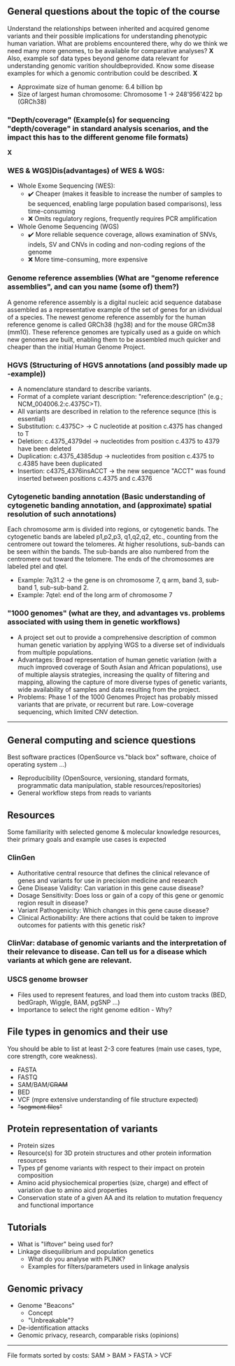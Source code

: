 ## General questions about the topic of the course
Understand the relationships between inherited and acquired genome variants and their possible implications for understanding phenotypic human variation. What are problems encountered there, why do we think we need many more genomes, to be available for comparative analyses? **X**
Also, example sof data types beyond genome data relevant for understanding genomic varition shouldbeprovided. Know some disease examples for which a genomic contribution could be described. **X**

* Approximate size of human genome: 6.4 billion bp
* Size of largest human chromosome: Chromosome 1 -> 248'956'422 bp (GRCh38)

### "Depth/coverage" (Example(s) for sequencing "depth/coverage" in standard analysis scenarios, and the impact this has to the different genome file formats)
**X**

### WES & WGS)Dis(advantages) of WES & WGS:
* Whole Exome Sequencing (WES):
  * ✔️ Cheaper (makes it feasible to increase the number of samples to be sequenced, enabling large population based comparisons), less time-consuming
  * :x: Omits regulatory regions, frequently requires PCR amplification
* Whole Genome Sequencing (WGS)
  * ✔️ More reliable sequence coverage, allows examination of SNVs, indels, SV and CNVs in coding and non-coding regions of the genome
  * :x: More time-consuming, more expensive

### Genome reference assemblies (What are "genome reference assemblies", and can you name (some of) them?)
A genome reference assembly is a digital nucleic acid sequence database assembled as a representative example of the set of genes for an idividual of a species. The newest genome reference assembly for the human reference genome is called GRCh38 (hg38) and for the mouse GRCm38 (mm10). These reference genomes are typically used as a guide on which new genomes are built, enabling them to be assembled much quicker and cheaper than the initial Human Genome Project.

### HGVS (Structuring of HGVS annotations (and possibly made up -example))
* A nomenclature standard to describe variants.
* Format of a complete variant description: "reference:description" (e.g.; NCM_004006.2:c.4375C>T).
* All variants are described in relation to the reference sequnce (this is essential)
* Substitution: c.4375C> -> C nucleotide at position c.4375 has changed to T
* Deletion: c.4375_4379del -> nucleotides from position c.4375 to 4379 have been deleted
* Duplication: c.4375_4385dup -> nucleotides from position c.4375 to c.4385 have been duplicated
* Insertion: c4375_4376insACCT -> the new sequence "ACCT" was found inserted between positions c.4375 and c.4376

### Cytogenetic banding annotation (Basic understanding of cytogenetic banding annotation, and (approximate) spatial resolution of such annotations)
Each chromosome arm is divided into regions, or cytogenetic bands. The cytogenetic bands are labeled p1,p2,p3, q1,q2,q2, etc., counting from the centromere out toward the telomeres. At higher resolutions, sub-bands can be seen within the bands. The sub-bands are also numbered from the centromere out toward the telomere. The ends of the chromosomes are labeled ptel and qtel.
* Example: 7q31.2 -> the gene is on chromosome 7, q arm, band 3, sub-band 1, sub-sub-band 2.
* Example: 7qtel: end of the long arm of chromosome 7

### "1000 genomes" (what are they, and advantages vs. problems associated with using them in genetic workflows)
* A project set out to provide a comprehensive description of common human genetic variation by applying WGS to a diverse set of individuals from multiple populations.
* Advantages: Broad representation of human genetic variation (with a much improved coverage of South Asian and African populations), use of multiple alaysis strategies, increasing the quality of filtering and mapping, allowing the capture of more diverse types of genetic variants, wide availability of samples and data resulting from the project.
* Problems: Phase 1 of the 1000 Genomes Project has probably missed variants that are private, or recurrent but rare. Low-coverage sequencing, which limited CNV detection. 

------------------------------------------------------------------------------------------------------------------------------------------------------------------

## General computing and science questions
Best software practices (OpenSource vs."black box" software, choice of operating system ...)
* Reproducibility (OpenSource, versioning, standard formats, programmatic data manipulation, stable resources/repositories)
* General workflow steps from reads to variants

## Resources
Some familiarity with selected genome & molecular knowledge resources, their primary goals and example use cases is expected

### ClinGen
* Authoritative central resource that defines the clinical relevance of genes and variants for use in precision medicine and research
* Gene Disease Validity: Can variation in this gene cause disease?
* Dosage Sensitivity: Does loss or gain of a copy of this gene or genomic region result in disease?
* Variant Pathogenicity: Which changes in this gene cause disease?
* Clinical Actionability: Are there actions that could be taken to improve outcomes for patients with this genetic risk?

### ClinVar: database of genomic variants and the interpretation of their relevance to disease. Can tell us for a disease which variants at which gene are relevant.

### USCS genome browser

  * Files used to represent features, and load them into custom tracks (BED, bedGraph, Wiggle, BAM, pgSNP ...)
  * Importance to select the right genome edition - Why?
  
## File types in  genomics and their use
You should be able to list at least 2-3 core features (main use cases, type, core strength, core weakness).
*  FASTA
*  FASTQ
*  SAM/BAM/~~CRAM~~
*  BED
*  VCF (mpre extensive understanding of file structure expected)
*  ~~"segment files"~~

## Protein representation of variants
* Protein sizes
* Resource(s) for 3D protein structures and other protein information resources
* Types pf genome variants with respect to their impact on protein composition
* Amino acid physiochemical properties (size, charge) and effect of variation due to amino aicd properties
* Conservation state of a given AA and its relation to mutation frequency and functional importance

## Tutorials
* What is "liftover" being used for?
* Linkage disequilibrium and population genetics
  * What do you analyse with PLINK?
  * Examples for filters/parameters used in linkage analysis

## Genomic privacy
* Genome "Beacons"
  * Concept
  * "Unbreakable"?
* De-identification attacks
* Genomic privacy, research, comparable risks (opinions)

----------------------------------------------------------------
File formats sorted by costs: SAM > BAM > FASTA > VCF
